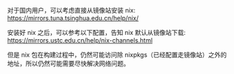 对于国内用户，可以考虑直接从镜像站安装 nix:  https://mirrors.tuna.tsinghua.edu.cn/help/nix/

安装好 nix 之后，可以参考以下配置，告知 nix 默认从镜像站下载:  https://mirrors.ustc.edu.cn/help/nix-channels.html

但是 nix 包在构建过程中，仍然可能访问除 nixpkgs（已经配置走镜像站）之外的地址，所以仍然可能需要尽快解决网络问题。
